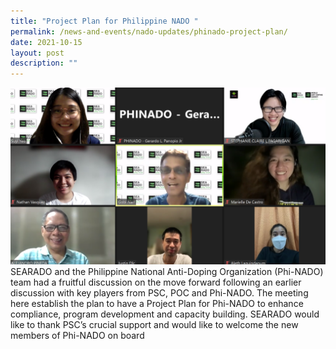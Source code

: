 ```yaml
---
title: "Project Plan for Philippine NADO "
permalink: /news-and-events/nado-updates/phinado-project-plan/
date: 2021-10-15
layout: post
description: ""
---
```

![Alt text for image on Isomer site](/images/PHINADOxSEARADO%20meeting%2014%20Oct%202.png)<br>
SEARADO and the Philippine National Anti-Doping Organization (Phi-NADO) team had a fruitful discussion on the move forward following an earlier discussion with key players from PSC, POC and Phi-NADO.
The meeting here establish the plan to have a Project Plan for Phi-NADO to enhance compliance, program development and capacity building.
SEARADO would like to thank PSC’s crucial support and would like to welcome the new members of Phi-NADO on board